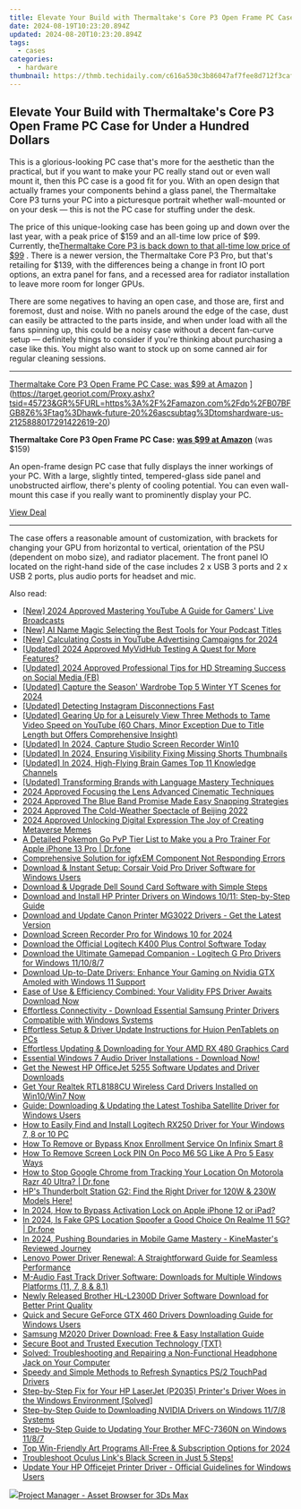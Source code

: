 ```yaml
---
title: Elevate Your Build with Thermaltake's Core P3 Open Frame PC Case for Under a Hundred Dollars
date: 2024-08-19T10:23:20.894Z
updated: 2024-08-20T10:23:20.894Z
tags:
  - cases
categories:
  - hardware
thumbnail: https://thmb.techidaily.com/c616a530c3b86047af7fee8d712f3caf3cb46a3e47132cccfb907573c9519566.jpg
---
```


## Elevate Your Build with Thermaltake's Core P3 Open Frame PC Case for Under a Hundred Dollars

This is a glorious-looking PC case that's more for the aesthetic than the practical, but if you want to make your PC really stand out or even wall mount it, then this PC case is a good fit for you. With an open design that actually frames your components behind a glass panel, the Thermaltake Core P3 turns your PC into a picturesque portrait whether wall-mounted or on your desk — this is not the PC case for stuffing under the desk.

 The price of this unique-looking case has been going up and down over the last year, with a peak price of $159 and an all-time low price of $99\. Currently, the[Thermaltake Core P3 is back down to that all-time low price of $99](https://target.georiot.com/Proxy.ashx?tsid=45723&GR%5FURL=https%3A%2F%2Famazon.com%2Fdp%2FB07BFGB8Z6%3Ftag%3Dhawk-future-20%26ascsubtag%3Dtomshardware-us-1105727382206563548-20) . There is a newer version, the Thermaltake Core P3 Pro, but that's retailing for $139, with the differences being a change in front IO port options, an extra panel for fans, and a recessed area for radiator installation to leave more room for longer GPUs.

 There are some negatives to having an open case, and those are, first and foremost, dust and noise. With no panels around the edge of the case, dust can easily be attracted to the parts inside, and when under load with all the fans spinning up, this could be a noisy case without a decent fan-curve setup — definitely things to consider if you're thinking about purchasing a case like this. You might also want to stock up on some canned air for regular cleaning sessions.

---

[Thermaltake Core P3 Open Frame PC Case: was $99 at Amazon](https://cdn.mos.cms.futurecdn.net/dRqLuScZqnv8V88ecnt96K-200-100.png "Thermaltake Core P3 Open Frame PC Case: was $99 at Amazon") ](https://target.georiot.com/Proxy.ashx?tsid=45723&GR%5FURL=https%3A%2F%2Famazon.com%2Fdp%2FB07BFGB8Z6%3Ftag%3Dhawk-future-20%26ascsubtag%3Dtomshardware-us-2125888017291422619-20)

**Thermaltake Core P3 Open Frame PC Case:** [**was $99 at Amazon**](https://target.georiot.com/Proxy.ashx?tsid=45723&GR%5FURL=https%3A%2F%2Famazon.com%2Fdp%2FB07BFGB8Z6%3Ftag%3Dhawk-future-20%26ascsubtag%3Dtomshardware-us-1309803269858155614-20) (was $159)

 An open-frame design PC case that fully displays the inner workings of your PC. With a large, slightly tinted, tempered-glass side panel and unobstructed airflow, there's plenty of cooling potential. You can even wall-mount this case if you really want to prominently display your PC.

[View Deal](https://target.georiot.com/Proxy.ashx?tsid=45723&GR%5FURL=https%3A%2F%2Famazon.com%2Fdp%2FB07BFGB8Z6%3Ftag%3Dhawk-future-20%26ascsubtag%3Dtomshardware-us-2125888017291422619-20)

---

 The case offers a reasonable amount of customization, with brackets for changing your GPU from horizontal to vertical, orientation of the PSU (dependent on mobo size), and radiator placement. The front panel IO located on the right-hand side of the case includes 2 x USB 3 ports and 2 x USB 2 ports, plus audio ports for headset and mic.


<ins class="adsbygoogle"
     style="display:block"
     data-ad-format="autorelaxed"
     data-ad-client="ca-pub-7571918770474297"
     data-ad-slot="1223367746"></ins>



<ins class="adsbygoogle"
     style="display:block"
     data-ad-client="ca-pub-7571918770474297"
     data-ad-slot="8358498916"
     data-ad-format="auto"
     data-full-width-responsive="true"></ins>

<span class="atpl-alsoreadstyle">Also read:</span>
<div><ul>
<li><a href="https://youtube-webster.techidaily.com/024-approved-mastering-youtube-a-guide-for-gamers-live-broadcasts/"><u>[New] 2024 Approved  Mastering YouTube  A Guide for Gamers' Live Broadcasts</u></a></li>
<li><a href="https://extra-information.techidaily.com/new-ai-name-magic-selecting-the-best-tools-for-your-podcast-titles/"><u>[New] AI Name Magic  Selecting the Best Tools for Your Podcast Titles</u></a></li>
<li><a href="https://fox-boxes.techidaily.com/new-calculating-costs-in-youtube-advertising-campaigns-for-2024/"><u>[New] Calculating Costs in YouTube Advertising Campaigns for 2024</u></a></li>
<li><a href="https://screen-mirroring-recording.techidaily.com/updated-2024-approved-myvidhub-testing-a-quest-for-more-features/"><u>[Updated] 2024 Approved  MyVidHub Testing  A Quest for More Features?</u></a></li>
<li><a href="https://facebook-video-files.techidaily.com/updated-2024-approved-professional-tips-for-hd-streaming-success-on-social-media-fb/"><u>[Updated] 2024 Approved  Professional Tips for HD Streaming Success on Social Media (FB)</u></a></li>
<li><a href="https://facebook-record-videos.techidaily.com/updated-capture-the-season-wardrobe-top-5-winter-yt-scenes-for-2024/"><u>[Updated] Capture the Season' Wardrobe  Top 5 Winter YT Scenes for 2024</u></a></li>
<li><a href="https://instagram-video-recordings.techidaily.com/updated-detecting-instagram-disconnections-fast/"><u>[Updated] Detecting Instagram Disconnections Fast</u></a></li>
<li><a href="https://youtube-docs.techidaily.com/ed-gearing-up-for-a-leisurely-view-three-methods-to-tame-video-speed-on-youtube-60-chars-minor-exception-due-to-title-length-but-offers-comprehensive-i/"><u>[Updated] Gearing Up for a Leisurely View  Three Methods to Tame Video Speed on YouTube (60 Chars, Minor Exception Due to Title Length but Offers Comprehensive Insight)</u></a></li>
<li><a href="https://video-capture.techidaily.com/updated-in-2024-capture-studio-screen-recorder-win10/"><u>[Updated] In 2024, Capture Studio  Screen Recorder Win10</u></a></li>
<li><a href="https://facebook-video-share.techidaily.com/updated-in-2024-ensuring-visibility-fixing-missing-shorts-thumbnails/"><u>[Updated] In 2024, Ensuring Visibility  Fixing Missing Shorts Thumbnails</u></a></li>
<li><a href="https://fox-cloud.techidaily.com/updated-in-2024-high-flying-brain-games-top-11-knowledge-channels/"><u>[Updated] In 2024, High-Flying Brain Games  Top 11 Knowledge Channels</u></a></li>
<li><a href="https://some-skills.techidaily.com/updated-transforming-brands-with-language-mastery-techniques/"><u>[Updated] Transforming Brands with Language Mastery Techniques</u></a></li>
<li><a href="https://fox-boxes.techidaily.com/2024-approved-focusing-the-lens-advanced-cinematic-techniques/"><u>2024 Approved  Focusing the Lens  Advanced Cinematic Techniques</u></a></li>
<li><a href="https://snapchat-videos.techidaily.com/2024-approved-the-blue-band-promise-made-easy-snapping-strategies/"><u>2024 Approved  The Blue Band Promise Made Easy  Snapping Strategies</u></a></li>
<li><a href="https://some-skills.techidaily.com/2024-approved-the-cold-weather-spectacle-of-beijing-2022/"><u>2024 Approved  The Cold-Weather Spectacle of Beijing 2022</u></a></li>
<li><a href="https://some-guidance.techidaily.com/2024-approved-unlocking-digital-expression-the-joy-of-creating-metaverse-memes/"><u>2024 Approved  Unlocking Digital Expression  The Joy of Creating Metaverse Memes</u></a></li>
<li><a href="https://ios-pokemon-go.techidaily.com/a-detailed-pokemon-go-pvp-tier-list-to-make-you-a-pro-trainer-for-apple-iphone-13-pro-drfone-by-drfone-virtual-ios/"><u>A Detailed Pokemon Go PvP Tier List to Make you a Pro Trainer For Apple iPhone 13 Pro | Dr.fone</u></a></li>
<li><a href="https://hardware-help.techidaily.com/comprehensive-solution-for-igfxem-component-not-responding-errors/"><u>Comprehensive Solution for igfxEM Component Not Responding Errors</u></a></li>
<li><a href="https://hardware-help.techidaily.com/download-and-instant-setup-corsair-void-pro-driver-software-for-windows-users/"><u>Download & Instant Setup: Corsair Void Pro Driver Software for Windows Users</u></a></li>
<li><a href="https://hardware-help.techidaily.com/download-and-upgrade-dell-sound-card-software-with-simple-steps/"><u>Download & Upgrade Dell Sound Card Software with Simple Steps</u></a></li>
<li><a href="https://hardware-help.techidaily.com/download-and-install-hp-printer-drivers-on-windows-1011-step-by-step-guide/"><u>Download and Install HP Printer Drivers on Windows 10/11: Step-by-Step Guide</u></a></li>
<li><a href="https://hardware-help.techidaily.com/download-and-update-canon-printer-mg3022-drivers-get-the-latest-version/"><u>Download and Update Canon Printer MG3022 Drivers - Get the Latest Version</u></a></li>
<li><a href="https://on-screen-recording.techidaily.com/download-screen-recorder-pro-for-windows-10-for-2024/"><u>Download Screen Recorder Pro for Windows 10 for 2024</u></a></li>
<li><a href="https://hardware-help.techidaily.com/download-the-official-logitech-k400-plus-control-software-today/"><u>Download the Official Logitech K400 Plus Control Software Today</u></a></li>
<li><a href="https://hardware-help.techidaily.com/download-the-ultimate-gamepad-companion-logitech-g-pro-drivers-for-windows-111087/"><u>Download the Ultimate Gamepad Companion - Logitech G Pro Drivers for Windows 11/10/8/7</u></a></li>
<li><a href="https://hardware-help.techidaily.com/download-up-to-date-drivers-enhance-your-gaming-on-nvidia-gtx-amoled-with-windows-11-support/"><u>Download Up-to-Date Drivers: Enhance Your Gaming on Nvidia GTX Amoled with Windows 11 Support</u></a></li>
<li><a href="https://hardware-help.techidaily.com/ease-of-use-and-efficiency-combined-your-validity-fps-driver-awaits-download-now/"><u>Ease of Use & Efficiency Combined: Your Validity FPS Driver Awaits Download Now</u></a></li>
<li><a href="https://hardware-help.techidaily.com/effortless-connectivity-download-essential-samsung-printer-drivers-compatible-with-windows-systems/"><u>Effortless Connectivity - Download Essential Samsung Printer Drivers Compatible with Windows Systems</u></a></li>
<li><a href="https://hardware-help.techidaily.com/effortless-setup-and-driver-update-instructions-for-huion-pentablets-on-pcs/"><u>Effortless Setup & Driver Update Instructions for Huion PenTablets on PCs</u></a></li>
<li><a href="https://hardware-help.techidaily.com/effortless-updating-and-downloading-for-your-amd-rx-480-graphics-card/"><u>Effortless Updating & Downloading for Your AMD RX 480 Graphics Card</u></a></li>
<li><a href="https://hardware-help.techidaily.com/essential-windows-7-audio-driver-installations-download-now/"><u>Essential Windows 7 Audio Driver Installations - Download Now!</u></a></li>
<li><a href="https://hardware-help.techidaily.com/get-the-newest-hp-officejet-5255-software-updates-and-driver-downloads/"><u>Get the Newest HP OfficeJet 5255 Software Updates and Driver Downloads</u></a></li>
<li><a href="https://hardware-help.techidaily.com/get-your-realtek-rtl8188cu-wireless-card-drivers-installed-on-win10win7-now/"><u>Get Your Realtek RTL8188CU Wireless Card Drivers Installed on Win10/Win7 Now</u></a></li>
<li><a href="https://hardware-help.techidaily.com/guide-downloading-and-updating-the-latest-toshiba-satellite-driver-for-windows-users/"><u>Guide: Downloading & Updating the Latest Toshiba Satellite Driver for Windows Users</u></a></li>
<li><a href="https://hardware-help.techidaily.com/how-to-easily-find-and-install-logitech-rx250-driver-for-your-windows-7-8-or-10-pc/"><u>How to Easily Find and Install Logitech RX250 Driver for Your Windows 7, 8 or 10 PC</u></a></li>
<li><a href="https://unlock-android.techidaily.com/how-to-remove-or-bypass-knox-enrollment-service-on-infinix-smart-8-by-drfone-android/"><u>How To Remove or Bypass Knox Enrollment Service On Infinix Smart 8</u></a></li>
<li><a href="https://easy-unlock-android.techidaily.com/how-to-remove-screen-lock-pin-on-poco-m6-5g-like-a-pro-5-easy-ways-by-drfone-android/"><u>How To Remove Screen Lock PIN On Poco M6 5G Like A Pro 5 Easy Ways</u></a></li>
<li><a href="https://fake-location.techidaily.com/how-to-stop-google-chrome-from-tracking-your-location-on-motorola-razr-40-ultra-drfone-by-drfone-virtual-android/"><u>How to Stop Google Chrome from Tracking Your Location On Motorola Razr 40 Ultra? | Dr.fone</u></a></li>
<li><a href="https://hardware-help.techidaily.com/1722966589965-hps-thunderbolt-station-g2-find-the-right-driver-for-120w-and-230w-models-here/"><u>HP's Thunderbolt Station G2: Find the Right Driver for 120W & 230W Models Here!</u></a></li>
<li><a href="https://activate-lock.techidaily.com/in-2024-how-to-bypass-activation-lock-on-apple-iphone-12-or-ipad-by-drfone-ios/"><u>In 2024, How to Bypass Activation Lock on Apple iPhone 12 or iPad?</u></a></li>
<li><a href="https://phone-solutions.techidaily.com/in-2024-is-fake-gps-location-spoofer-a-good-choice-on-realme-11-5g-drfone-by-drfone-virtual-android/"><u>In 2024, Is Fake GPS Location Spoofer a Good Choice On Realme 11 5G? | Dr.fone</u></a></li>
<li><a href="https://extra-approaches.techidaily.com/in-2024-pushing-boundaries-in-mobile-game-mastery-kinemasters-reviewed-journey/"><u>In 2024, Pushing Boundaries in Mobile Game Mastery - KineMaster's Reviewed Journey</u></a></li>
<li><a href="https://hardware-help.techidaily.com/lenovo-power-driver-renewal-a-straightforward-guide-for-seamless-performance/"><u>Lenovo Power Driver Renewal: A Straightforward Guide for Seamless Performance</u></a></li>
<li><a href="https://hardware-help.techidaily.com/m-audio-fast-track-driver-software-downloads-for-multiple-windows-platforms-11-7-8-and-81/"><u>M-Audio Fast Track Driver Software: Downloads for Multiple Windows Platforms (11, 7, 8 & 8.1)</u></a></li>
<li><a href="https://hardware-help.techidaily.com/newly-released-brother-hl-l2300d-driver-software-download-for-better-print-quality/"><u>Newly Released Brother HL-L2300D Driver Software Download for Better Print Quality</u></a></li>
<li><a href="https://hardware-help.techidaily.com/quick-and-secure-geforce-gtx-460-drivers-downloading-guide-for-windows-users/"><u>Quick and Secure GeForce GTX 460 Drivers Downloading Guide for Windows Users</u></a></li>
<li><a href="https://hardware-help.techidaily.com/samsung-m2020-driver-download-free-and-easy-installation-guide/"><u>Samsung M2020 Driver Download: Free & Easy Installation Guide</u></a></li>
<li><a href="https://hardware-help.techidaily.com/1722972626557-secure-boot-and-trusted-execution-technology-txt/"><u>Secure Boot and Trusted Execution Technology (TXT)</u></a></li>
<li><a href="https://sound-issues.techidaily.com/solved-troubleshooting-and-repairing-a-non-functional-headphone-jack-on-your-computer/"><u>Solved: Troubleshooting and Repairing a Non-Functional Headphone Jack on Your Computer</u></a></li>
<li><a href="https://hardware-help.techidaily.com/speedy-and-simple-methods-to-refresh-synaptics-ps2-touchpad-drivers/"><u>Speedy and Simple Methods to Refresh Synaptics PS/2 TouchPad Drivers</u></a></li>
<li><a href="https://hardware-help.techidaily.com/step-by-step-fix-for-your-hp-laserjet-p2035-printers-driver-woes-in-the-windows-environment-solved/"><u>Step-by-Step Fix for Your HP LaserJet (P2035) Printer's Driver Woes in the Windows Environment [Solved]</u></a></li>
<li><a href="https://hardware-help.techidaily.com/step-by-step-guide-to-downloading-nvidia-drivers-on-windows-1178-systems/"><u>Step-by-Step Guide to Downloading NVIDIA Drivers on Windows 11/7/8 Systems</u></a></li>
<li><a href="https://hardware-help.techidaily.com/step-by-step-guide-to-updating-your-brother-mfc-7360n-on-windows-1187/"><u>Step-by-Step Guide to Updating Your Brother MFC-7360N on Windows 11/8/7</u></a></li>
<li><a href="https://vp-tips.techidaily.com/top-win-friendly-art-programs-all-free-and-subscription-options-for-2024/"><u>Top Win-Friendly Art Programs  All-Free & Subscription Options for 2024</u></a></li>
<li><a href="https://win-answers.techidaily.com/1722991396196-troubleshoot-oculus-links-black-screen-in-just-5-steps/"><u>Troubleshoot Oculus Link's Black Screen in Just 5 Steps!</u></a></li>
<li><a href="https://hardware-help.techidaily.com/update-your-hp-officejet-printer-driver-official-guidelines-for-windows-users/"><u>Update Your HP Officejet Printer Driver - Official Guidelines for Windows Users</u></a></li>
</ul></div>

<!-- affiliate ads begin -->
<a href="https://secure.2checkout.com/order/checkout.php?PRODS=4709458&QTY=1&AFFILIATE=108875&CART=1"><img src="https://3d-kstudio.com/wp-content/uploads/2019/10/Project-Manager-version-3-1600x900-768x419.jpg" border="0">Project Manager - Asset Browser for 3Ds Max</a>
<!-- affiliate ads end -->
